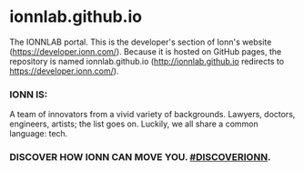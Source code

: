 # ionnlab.github.io
The IONNLAB portal. This is the developer's section of Ionn's website (https://developer.ionn.com/). Because it is hosted on GitHub pages, the repository is named ionnlab.github.io (http://ionnlab.github.io redirects to https://developer.ionn.com/).

<h3><strong>IONN IS:</strong></h3>
A team of innovators from a vivid variety of backgrounds. Lawyers, doctors, engineers, artists; the list goes on. Luckily, we all share a common language: tech.

<h3><strong>DISCOVER HOW IONN CAN MOVE YOU. <a href="https://www.ionn.com/discover-ionn">#DISCOVERIONN</a>.</strong></h3>
